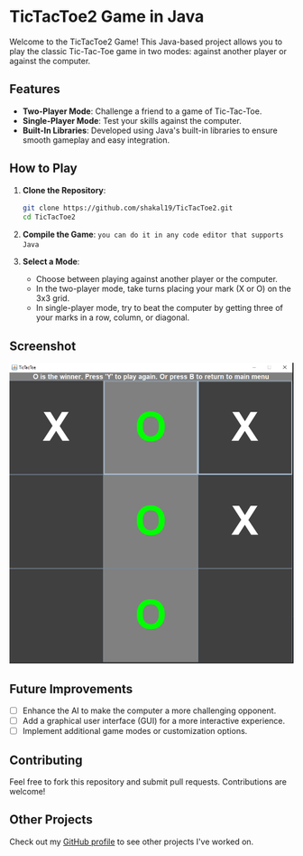 # TicTacToe2 Game in Java

Welcome to the TicTacToe2 Game! This Java-based project allows you to play the classic Tic-Tac-Toe game in two modes: against another player or against the computer.

## Features

- **Two-Player Mode**: Challenge a friend to a game of Tic-Tac-Toe.
- **Single-Player Mode**: Test your skills against the computer.
- **Built-In Libraries**: Developed using Java's built-in libraries to ensure smooth gameplay and easy integration.

## How to Play

1. **Clone the Repository**:
    ```bash
    git clone https://github.com/shakal19/TicTacToe2.git
    cd TicTacToe2
    ```

2. **Compile the Game**:
    ```you can do it in any code editor that supports Java```


    

3. **Select a Mode**:
   - Choose between playing against another player or the computer.
   - In the two-player mode, take turns placing your mark (X or O) on the 3x3 grid.
   - In single-player mode, try to beat the computer by getting three of your marks in a row, column, or diagonal.

## Screenshot

![TicTacToe2 Game Screenshot](xox.png)

## Future Improvements

- [ ] Enhance the AI to make the computer a more challenging opponent.
- [ ] Add a graphical user interface (GUI) for a more interactive experience.
- [ ] Implement additional game modes or customization options.

## Contributing

Feel free to fork this repository and submit pull requests. Contributions are welcome!



## Other Projects

Check out my [GitHub profile](https://github.com/shakal19) to see other projects I've worked on.





